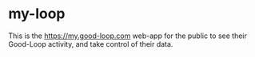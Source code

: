 # my-loop

This is the https://my.good-loop.com web-app for the public to see their Good-Loop activity, and take control of their data.